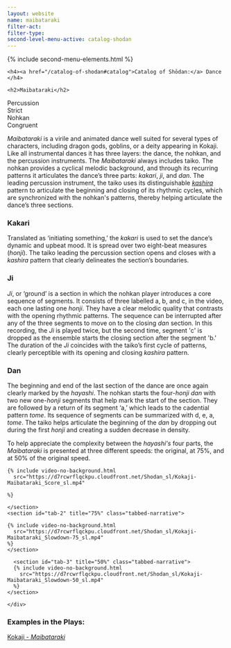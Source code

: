 ```yaml
---
layout: website
name: maibataraki
filter-act:
filter-type:
second-level-menu-active: catalog-shodan
---
```


{% include second-menu-elements.html %}

<main class="page-content">
  <div class="text-container">

    <h4><a href="/catalog-of-shodan#catalog">Catalog of Shōdan:</a> Dance </h4>

    <h2>Maibataraki</h2>

  <div class="introductory-table">
    <div class="introductory-table__element">
      <div class="introductory-table__term">Percussion</div>
      <div class="introductory-table__definition">Strict</div>
    </div>
    <div class="introductory-table__element">
      <div class="introductory-table__term">Nohkan</div>
      <div class="introductory-table__definition">Congruent</div>
    </div>
  </div>

  <p><em>Maibataraki</em> is a virile and animated dance well suited for several types of characters, including dragon gods, goblins, or a deity appearing in Kokaji. Like all instrumental dances it has three layers: the dance, the nohkan, and the percussion instruments. The <em>Maibataraki</em> always includes taiko. The nohkan provides a cyclical melodic background, and through its recurring patterns it articulates the dance’s three parts: <em>kakari</em>, <em>ji</em>, and <em>dan</em>. The leading percussion instrument, the taiko uses its distinguishable <a href="/music/taiko-head" target="_blank"><em>kashira</em></a> pattern to articulate the beginning and closing of its rhythmic cycles, which are synchronized with the nohkan's patterns, thereby helping articulate the dance’s three sections.</p>

  <h3>Kakari</h3>
  <p>Translated as ‘initiating something,’ the <em>kakari</em> is used to set the dance’s dynamic and upbeat mood. It is spread over two eight-beat measures (<em>honji</em>). The taiko leading the percussion section opens and closes with a <em>kashira</em> pattern that clearly delineates the section’s boundaries.</p>

  <h3>Ji</h3>
  <p><em>Ji</em>, or ‘ground’ is a section in which the nohkan player introduces a core sequence of segments. It consists of three labelled a, b, and c, in the video, each one lasting one <em>honji</em>. They have a clear melodic quality that contrasts with the opening rhythmic patterns. The sequence can be interrupted after any of the three segments to move on to the closing <em>dan</em> section. In this recording, the <em>Ji</em> is played twice, but the second time, segment 'c' is dropped as the ensemble starts the closing section after the segment 'b.' The duration of the <em>Ji</em>  coincides with the taiko’s first cycle of patterns, clearly perceptible with its opening and closing <em>kashira</em> pattern.</p>

  <h3>Dan</h3>
  <p>The beginning and end of the last section of the dance are once again clearly marked by the <em>hayashi</em>. The nohkan starts the four-<em>honji</em> <em>dan</em> with two new one-<em>honji</em> segments that help mark the start of the section. They are followed by a return of its segment ‘a,’ which leads to the cadential pattern <em>tome</em>. Its sequence of segments can be summarized with d, e, a, <em>tome</em>. The taiko helps articulate the beginning of the <em>dan</em> by dropping out during the first <em>honji</em> and creating a sudden decrease in density.</p>

  <p>To help appreciate the complexity between the <em>hayashi's</em> four parts, the <em>Maibataraki</em> is presented at three different speeds: the original, at 75%, and at 50% of the original speed.
</p>

<div class="tabs-container">
  <div class="tabs-container__links">
    <div class="wrapper">
      <div id="tabs"></div>
    </div>
  </div>
  <div class="tabs-container__content">
    <div class="wrapper">
    <section id="tab-1" title="Original speed" class="tabbed-narrative">

    {% include video-no-background.html
      src="https://d7rcwrflqckpu.cloudfront.net/Shodan_sl/Kokaji-Maibataraki_Score_sl.mp4"

    %}

    </section>
    <section id="tab-2" title="75%" class="tabbed-narrative">

    {% include video-no-background.html
      src="https://d7rcwrflqckpu.cloudfront.net/Shodan_sl/Kokaji-Maibataraki_Slowdown-75_sl.mp4"
    %}
    </section>

      <section id="tab-3" title="50%" class="tabbed-narrative">
      {% include video-no-background.html
        src="https://d7rcwrflqckpu.cloudfront.net/Shodan_sl/Kokaji-Maibataraki_Slowdown-50_sl.mp4"
      %}
    </section>

    </div>
  </div>
</div>
<h3>Examples in the Plays:</h3>
<p>
<a href="/kokaji/maibataraki/" target="_blank">Kokaji - <em>Maibataraki</em></a>
</p>
</div>
</main>
